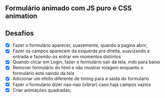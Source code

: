 ## Formulário animado com JS puro e CSS animation 



## Desafios
- [x] Fazer o formulário aparecer, suavemente, quando a pagina abrir;
- [x] Fazer os campos aparecem da esquerda pra direita, suavizando a entrada e fazendo-os entrar em momentos distintos
- [x] Quando clicar em Login, fazer o formulário sair da tela, indo para baixo
- [x] Remover formulário do html e não mostrar rolagem enquanto o formulário está saindo da tela
- [x] Adicionar um efeito diferente de timing para a saida do formulario
- [X] Fazer o formulario dizer nao-nao (vibrar) caso haja campos vazios
- [x] Criar animações quadradas;